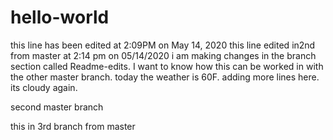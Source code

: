 # hello-world
this line has been edited at 2:09PM on May 14, 2020
this line edited in2nd from master at 2:14 pm on 05/14/2020
i am making changes in the branch section called Readme-edits. I want to know how this can be worked in with the other master branch.
today the weather is 60F.
adding more lines here.
its cloudy again. 

second master branch

this in 3rd branch from master

